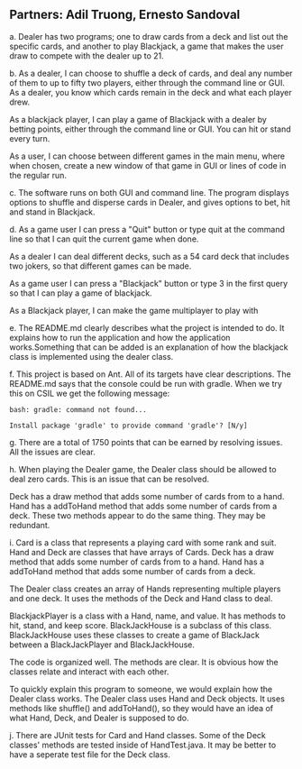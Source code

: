 ## Partners: Adil Truong, Ernesto Sandoval

a. Dealer has two programs; one to draw cards from a deck and list out the specific cards, and another to play Blackjack, a game that makes the user draw to compete with the dealer up to 21.

b. As a dealer, I can choose to shuffle a deck of cards, and deal any number of them to up to fifty two players, either through the command line or GUI. As a dealer, you know which cards remain in the deck and what each player drew. 

As a blackjack player, I can play a game of Blackjack with a dealer by betting points, either through the command line or GUI. You can hit or stand every turn. 

As a user, I can choose between different games in the main menu, where when chosen, create a new window of that game in GUI or lines of code in the regular run.

c. The software runs on both GUI and command line. The program displays options to shuffle and disperse cards in Dealer, and gives options to bet, hit and stand in Blackjack.

d. As a game user I can press a "Quit" button or type quit at the command line so that I can quit the current game when done.

As a dealer I can deal different decks, such as a 54 card deck that includes two jokers, so that different games can be made.

As a game user I can press a "Blackjack" button or type 3 in the first query so that I can play a game of blackjack. 

As a Blackjack player, I can make the game multiplayer to play with

e. The README.md clearly describes what the project is intended to do. It explains how to run the application and how the application works.Something that can be added is an explanation of how the blackjack class is implemented using the dealer class. 

f. This project is based on Ant. All of its targets have clear descriptions. 
The README.md says that the console could be run with gradle. When we try this on CSIL we get the following message:

`bash: gradle: command not found...`

`Install package 'gradle' to provide command 'gradle'? [N/y] `

g. There are a total of 1750 points that can be earned by resolving issues. All the issues are clear. 

h. When playing the Dealer game, the Dealer class should be allowed to deal zero cards. This is an issue that can be resolved. 

Deck has a draw method that adds some number of cards from to a hand. Hand has a addToHand method that adds some number of cards from a deck. These two methods appear to do the same thing. They may be redundant.


i. Card is a class that represents a playing card with some rank and suit. Hand and Deck are classes that have arrays of Cards. Deck has a draw method that adds some number of cards from to a hand. Hand has a addToHand method that adds some number of cards from a deck. 

The Dealer class creates an array of Hands representing multiple players and one deck. It uses the methods of the Deck and Hand class to deal. 

BlackjackPlayer is a class with a Hand, name, and value. It has methods to hit, stand, and keep score. BlackJackHouse is a subclass of this class. BlackJackHouse uses these classes to create a game of BlackJack between a BlackJackPlayer and BlackJackHouse. 

The code is organized well. The methods are clear. It is obvious how the classes relate and interact with each other. 

To quickly explain this program to someone, we would explain how the Dealer class works. The Dealer class uses Hand and Deck objects. It uses methods like shuffle() and addToHand(), so they would have an idea of what Hand, Deck, and Dealer is supposed to do. 


j. There are JUnit tests for Card and Hand classes. Some of the Deck classes' methods are tested inside of HandTest.java. It may be better to have a seperate test file for the Deck class. 
